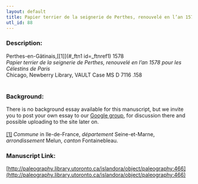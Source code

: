```yaml
---
layout: default
title: Papier terrier de la seignerie de Perthes, renouvelé en l’an 1578. Pour les Celestins de Paris
utl_id: 88
---
```


### Description:

Perthes-en-Gâtinais,<a id="_ftnref1 name=_ftnref1 title=">[[1]](#_ftn1 id=_ftnref1)</a> 1578     <br>
_Papier terrier de la seignerie de Perthes, renouvelé en l’an 1578 pour les Célestins de Paris_<br>
Chicago, Newberry Library, VAULT Case MS D 7116 .158<br>
 <br>


### Background:

There is no background essay available for this manuscript, but we invite you to post your own essay to our [Google group](https://paleography.library.utoronto.ca/content/group-work), for discussion there and possible uploading to the site later on.<br><br>
<a id="_ftn1">[[1]](#_ftnref1)</a> _Commune_ in Ile-de-France, _département_ Seine-et-Marne, _arrondissement_ Melun, _canton_ Fontainebleau. <br>


### Manuscript Link:

[http://paleography.library.utoronto.ca/islandora/object/paleography:466](http://paleography.library.utoronto.ca/islandora/object/paleography:466)